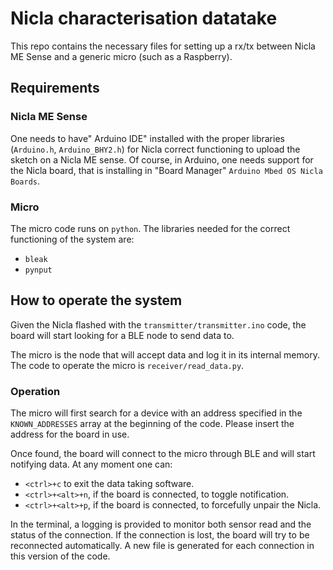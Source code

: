 # Nicla characterisation datatake
This repo contains the necessary files for setting up a rx/tx between Nicla ME Sense and a generic micro (such as a Raspberry).

## Requirements

### Nicla ME Sense
One needs to have" Arduino IDE" installed with the proper libraries (`Arduino.h`, `Arduino_BHY2.h`) for Nicla correct functioning to upload the sketch on a Nicla ME sense. Of course, in Arduino, one needs support for the Nicla board, that is installing in "Board Manager" `Arduino Mbed OS Nicla Boards`.

### Micro
The micro code runs on `python`. The libraries needed for the correct functioning of the system are:
- `bleak`
- `pynput`

## How to operate the system
Given the Nicla flashed with the `transmitter/transmitter.ino` code, the board will start looking for a BLE node to send data to.

The micro is the node that will accept data and log it in its internal memory. The code to operate the micro is `receiver/read_data.py`.

### Operation
The micro will first search for a device with an address specified in the `KNOWN_ADDRESSES` array at the beginning of the code. Please insert the address for the board in use.

Once found, the board will connect to the micro through BLE and will start notifying data. At any moment one can:
- `<ctrl>+c` to exit the data taking software.
- `<ctrl>+<alt>+n`, if the board is connected, to toggle notification.
- `<ctrl>+<alt>+p`, if the board is connected, to forcefully unpair the Nicla.

In the terminal, a logging is provided to monitor both sensor read and the status of the connection. If the connection is lost, the board will try to be reconnected automatically. A new file is generated for each connection in this version of the code.